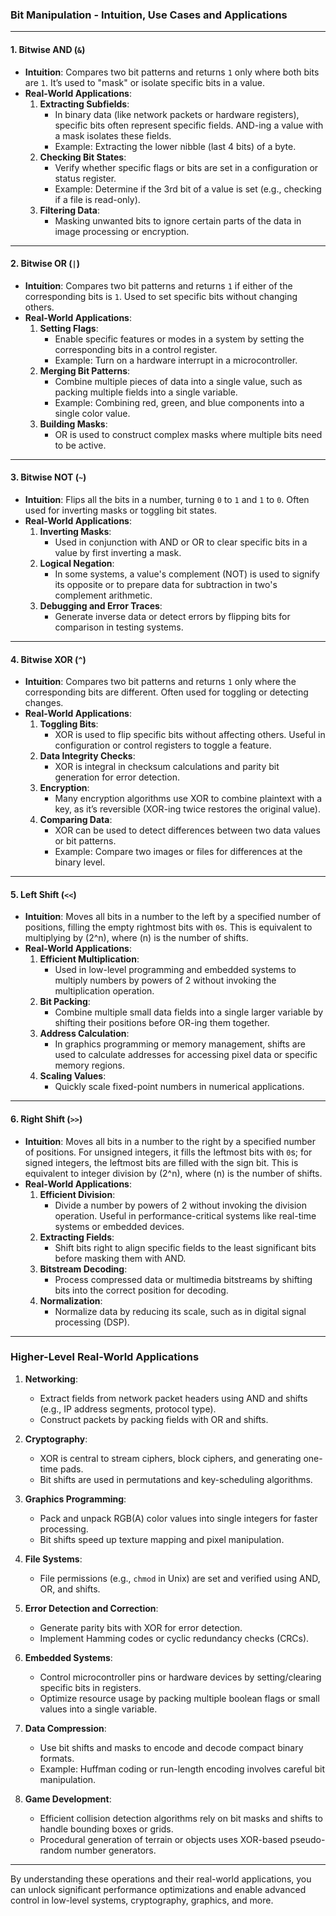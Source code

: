 ### **Bit Manipulation - Intuition, Use Cases and Applications**

---

#### **1. Bitwise AND (`&`)**
- **Intuition**: Compares two bit patterns and returns `1` only where both bits are `1`. It’s used to "mask" or isolate specific bits in a value.
- **Real-World Applications**:
  1. **Extracting Subfields**:
     - In binary data (like network packets or hardware registers), specific bits often represent specific fields. AND-ing a value with a mask isolates these fields.
     - Example: Extracting the lower nibble (last 4 bits) of a byte.
  2. **Checking Bit States**:
     - Verify whether specific flags or bits are set in a configuration or status register.
     - Example: Determine if the 3rd bit of a value is set (e.g., checking if a file is read-only).
  3. **Filtering Data**:
     - Masking unwanted bits to ignore certain parts of the data in image processing or encryption.

---

#### **2. Bitwise OR (`|`)**
- **Intuition**: Compares two bit patterns and returns `1` if either of the corresponding bits is `1`. Used to set specific bits without changing others.
- **Real-World Applications**:
  1. **Setting Flags**:
     - Enable specific features or modes in a system by setting the corresponding bits in a control register.
     - Example: Turn on a hardware interrupt in a microcontroller.
  2. **Merging Bit Patterns**:
     - Combine multiple pieces of data into a single value, such as packing multiple fields into a single variable.
     - Example: Combining red, green, and blue components into a single color value.
  3. **Building Masks**:
     - OR is used to construct complex masks where multiple bits need to be active.

---

#### **3. Bitwise NOT (`~`)**
- **Intuition**: Flips all the bits in a number, turning `0` to `1` and `1` to `0`. Often used for inverting masks or toggling bit states.
- **Real-World Applications**:
  1. **Inverting Masks**:
     - Used in conjunction with AND or OR to clear specific bits in a value by first inverting a mask.
  2. **Logical Negation**:
     - In some systems, a value's complement (NOT) is used to signify its opposite or to prepare data for subtraction in two's complement arithmetic.
  3. **Debugging and Error Traces**:
     - Generate inverse data or detect errors by flipping bits for comparison in testing systems.

---

#### **4. Bitwise XOR (`^`)**
- **Intuition**: Compares two bit patterns and returns `1` only where the corresponding bits are different. Often used for toggling or detecting changes.
- **Real-World Applications**:
  1. **Toggling Bits**:
     - XOR is used to flip specific bits without affecting others. Useful in configuration or control registers to toggle a feature.
  2. **Data Integrity Checks**:
     - XOR is integral in checksum calculations and parity bit generation for error detection.
  3. **Encryption**:
     - Many encryption algorithms use XOR to combine plaintext with a key, as it’s reversible (XOR-ing twice restores the original value).
  4. **Comparing Data**:
     - XOR can be used to detect differences between two data values or bit patterns.
     - Example: Compare two images or files for differences at the binary level.

---

#### **5. Left Shift (`<<`)**
- **Intuition**: Moves all bits in a number to the left by a specified number of positions, filling the empty rightmost bits with `0`s. This is equivalent to multiplying by \(2^n\), where \(n\) is the number of shifts.
- **Real-World Applications**:
  1. **Efficient Multiplication**:
     - Used in low-level programming and embedded systems to multiply numbers by powers of 2 without invoking the multiplication operation.
  2. **Bit Packing**:
     - Combine multiple small data fields into a single larger variable by shifting their positions before OR-ing them together.
  3. **Address Calculation**:
     - In graphics programming or memory management, shifts are used to calculate addresses for accessing pixel data or specific memory regions.
  4. **Scaling Values**:
     - Quickly scale fixed-point numbers in numerical applications.

---

#### **6. Right Shift (`>>`)**
- **Intuition**: Moves all bits in a number to the right by a specified number of positions. For unsigned integers, it fills the leftmost bits with `0`s; for signed integers, the leftmost bits are filled with the sign bit. This is equivalent to integer division by \(2^n\), where \(n\) is the number of shifts.
- **Real-World Applications**:
  1. **Efficient Division**:
     - Divide a number by powers of 2 without invoking the division operation. Useful in performance-critical systems like real-time systems or embedded devices.
  2. **Extracting Fields**:
     - Shift bits right to align specific fields to the least significant bits before masking them with AND.
  3. **Bitstream Decoding**:
     - Process compressed data or multimedia bitstreams by shifting bits into the correct position for decoding.
  4. **Normalization**:
     - Normalize data by reducing its scale, such as in digital signal processing (DSP).

---

### **Higher-Level Real-World Applications**
1. **Networking**:
   - Extract fields from network packet headers using AND and shifts (e.g., IP address segments, protocol type).
   - Construct packets by packing fields with OR and shifts.

2. **Cryptography**:
   - XOR is central to stream ciphers, block ciphers, and generating one-time pads.
   - Bit shifts are used in permutations and key-scheduling algorithms.

3. **Graphics Programming**:
   - Pack and unpack RGB(A) color values into single integers for faster processing.
   - Bit shifts speed up texture mapping and pixel manipulation.

4. **File Systems**:
   - File permissions (e.g., `chmod` in Unix) are set and verified using AND, OR, and shifts.

5. **Error Detection and Correction**:
   - Generate parity bits with XOR for error detection.
   - Implement Hamming codes or cyclic redundancy checks (CRCs).

6. **Embedded Systems**:
   - Control microcontroller pins or hardware devices by setting/clearing specific bits in registers.
   - Optimize resource usage by packing multiple boolean flags or small values into a single variable.

7. **Data Compression**:
   - Use bit shifts and masks to encode and decode compact binary formats.
   - Example: Huffman coding or run-length encoding involves careful bit manipulation.

8. **Game Development**:
   - Efficient collision detection algorithms rely on bit masks and shifts to handle bounding boxes or grids.
   - Procedural generation of terrain or objects uses XOR-based pseudo-random number generators.

---

By understanding these operations and their real-world applications, you can unlock significant performance optimizations and enable advanced control in low-level systems, cryptography, graphics, and more.
